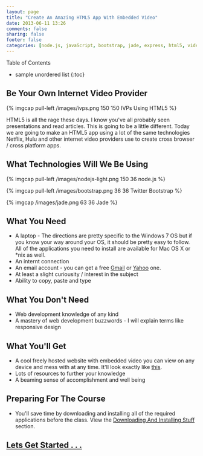 ```yaml
---
layout: page
title: "Create An Amazing HTML5 App With Embedded Video"
date: 2013-06-11 13:26
comments: false
sharing: false
footer: false
categories: [node.js, javaScript, bootstrap, jade, express, html5, video, howto]
---
```


Table of Contents

* sample unordered list
{:toc}

## Be Your Own Internet Video Provider

{% imgcap pull-left /images/ivps.png 150 150 IVPs Using HTML5 %}

HTML5 is all the rage these days.
I know you've all probably seen presentations and read articles.
This is going to be a little different.  Today we are going to make an HTML5 app using
a lot of the same technologies Netflix, Hulu and other internet video providers use to create
cross browser / cross platform apps.

## What Technologies Will We Be Using

{% imgcap pull-left /images/nodejs-light.png 150 36 node.js %}

{% imgcap pull-left /images/bootstrap.png 36 36 Twitter Bootstrap %}

{% imgcap /images/jade.png 63 36 Jade %}

## What You Need

 * A laptop - The directions are pretty specific to the Windows 7 OS
  but if you know your way around your OS, it should be pretty easy to follow.
  All of the applications you need to install are available for Mac OS X or *nix as well.
 * An internt connection
 * An email account - you can get a free [Gmail](http://mail.google.com) or [Yahoo](http://mail.yahoo.com) one.
 * At least a slight curiousity / interest in the subject
 * Ability to copy, paste and type

## What You Don't Need

 * Web development knowledge of any kind
 * A mastery of web development buzzwords - I will explain terms like responsive design

## What You'll Get

 * A cool freely hosted website with embedded video you can view on any device and mess with at any time.
 It'll look exactly like [this](http://lit-ocean-2531.herokuapp.com/).
 * Lots of resources to further your knowledge
 * A beaming sense of accomplishment and well being

## Preparing For The Course

 * You'll save time by downloading and installing all of the required applications before
 the class.  View the [Downloading And Installing Stuff](http://html5devgal.com/getting-started/#downloading-and-installing-stuff)
 section.

## [Lets Get Started . . .](/getting-started/)
